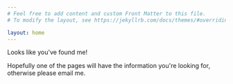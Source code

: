 ```yaml
---
# Feel free to add content and custom Front Matter to this file.
# To modify the layout, see https://jekyllrb.com/docs/themes/#overriding-theme-defaults

layout: home
---
```



Looks like you've found me! 

Hopefully one of the pages will have the information you're looking for, otherwise please email me.
